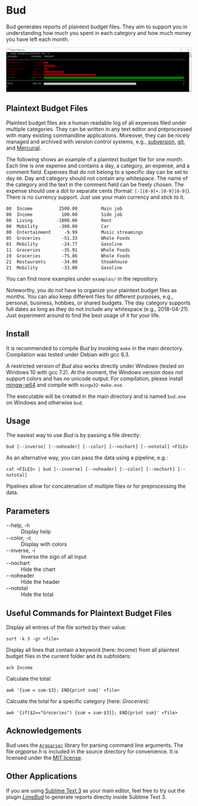 # Bud

Bud generates reports of plaintext budget files.
They aim to support you in understanding how much you spent in each category and how much money you have left each month.

![Report generated by Bud](./doc/bud_report.png)


## Plaintext Budget Files

Plaintext budget files are a human readable log of all expenses filed under multiple categories.
They can be written in any text editor and preprocessed with many existing commandline applications.
Moreover, they can be nicely managed and archived with version control systems, e.g., [subversion](https://subversion.apache.org), [git](https://git-scm.com/), and [Mercurial](https://www.mercurial-scm.org).

The following shows an example of a plaintext budget file for one month.
Each line is one expense and contains a day, a category, an expense, and a comment field.
Expenses that do not belong to a specific day can be set to day `00`.
Day and category should not contain any whitespace.
The name of the category and the text in the comment field can be freely chosen.
The expense should use a dot to separate cents (format: `[-][0-9]+.[0-9][0-9]`).
There is no currency support. Just use your main currency and stick to it.

    00  Income          2500.00         Main job
    00  Income           100.00         Side job
    00  Living         -1000.00         Rent
    00  Mobility        -300.00         Car
    00  Entertainment     -9.99         Music streamings
    05  Groceries        -51.33         Whole Foods
    01  Mobility         -24.77         Gasoline
    11  Groceries        -35.91         Whole Foods
    19  Groceries        -75.86         Whole Foods
    21  Restaurants      -34.00         Steakhouse
    21  Mobility         -33.00         Gasoline

You can find more examples under `examples/` in the repository.

Noteworthy, you do not have to organize your plaintext budget files as months.
You can also keep different files for different purposes, e.g., personal, business, hobbies, or shared budgets.
The day category supports full dates as long as they do not include any whitespace (e.g., 2018-04-21).
Just experiment around to find the best usage of it for your life.


## Install

It is recommended to compile *Bud* by invoking `make` in the main directory.
Compilation was tested under Debian with gcc 6.3.

A restricted version of *Bud* also works directly under Windows (tested on Windows 10 with gcc 7.2).
At the moment, the Windows version does not support colors and has no unicode output.
For compilation, please install [mingw-w64](http://mingw-w64.org) and compile with `mingw32-make.exe`.

The executable will be created in the main directory and is named `bud.exe` on Windows and otherwise `bud`.


## Usage

The easiest way to use *Bud* is by passing a file directly:

    bud [--inverse] [--noheader] [--color] [--nochart] [--nototal] <FILE>

As an alternative way, you can pass the data using a pipeline, e.g.:

    cat <FILES> | bud [--inverse] [--noheader] [--color] [--nochart] [--nototal]

Pipelines allow for concatenation of multiple files or for preprocessing the data.


## Parameters

<dl>
<dt>--help, -h</dt>
<dd>Display help</dd>
<dt>--color, -c</dt>
<dd>Display with colors</dd>
<dt>--inverse, -i</dt>
<dd>Inverse the sign of all input</dd>
<dt>--nochart</dt>
<dd>Hide the chart</dd>
<dt>--noheader</dt>
<dd>Hide the header</dd>
<dt>--nototal</dt>
<dd>Hide the total</dd>
</dl>


## Useful Commands for Plaintext Budget Files

Display all entries of the file sorted by their value:

    sort -k 3 -gr <file>

Display all lines that contain a keyword (here: *Income*) from all plaintext budget files in the current folder and its subfolders:

    ack Income

Calculate the total:

    awk '{sum = sum-$3}; END{print sum}' <file>

Calcuate the total for a specific category (here: *Groceries*):

    awk '{if($2=="Groceries") {sum = sum-$3}}; END{print sum}' <file>


## Acknowledgements

Bud uses the [`Argparser`](https://github.com/MartinWeigel/Argparser) library for parsing command line arguments.
The file *argparse.h* is included in the source directory for convenience.
It is licensed under the [MIT license](https://github.com/MartinWeigel/Argparser/blob/master/LICENSE-MIT.txt).


## Other Applications

If you are using [Sublime Text 3](https://www.sublimetext.com) as your main editor, feel free to try out the plugin *[LimeBud](https://github.com/MartinWeigel/LimeBud.git)* to generate reports directly inside Sublime Text 3.
